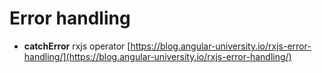 # Error handling

* **catchError** rxjs operator [https://blog.angular-university.io/rxjs-error-handling/](https://blog.angular-university.io/rxjs-error-handling/)

